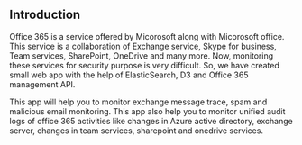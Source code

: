 ## Introduction
Office 365 is a service offered by Micorosoft along with Micorosoft office. This service is a collaboration of Exchange service, Skype for business, Team services, SharePoint, OneDrive and many more. Now, monitoring these services for security purpose is very difficult. So, we have created small web app with the help of ElasticSearch, D3 and Office 365 management API.
<p>This app will help you to monitor exchange message trace, spam and malicious email monitoring. This app also help you to monitor unified audit logs of office 365 activities like changes in Azure active directory, exchange server, changes in team services, sharepoint and onedrive services.</p>
